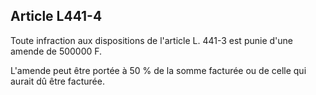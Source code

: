 Article L441-4
----
Toute infraction aux dispositions de l'article L. 441-3 est punie d'une amende
de 500000 F.

L'amende peut être portée à 50 % de la somme facturée ou de celle qui aurait dû
être facturée.
